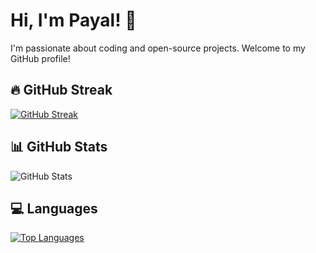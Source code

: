 # Hi, I'm Payal! 👋

I'm passionate about coding and open-source projects. Welcome to my GitHub profile!

## 🔥 GitHub Streak
[![GitHub Streak](https://streak-stats.demolab.com?user=PayalLakra&theme=dark&hide_border=true)](https://git.io/streak-stats)

## 📊 GitHub Stats
![GitHub Stats](https://github-readme-stats.vercel.app/api?username=PayalLakra&show_icons=true&theme=default&hide_border=true)

## 💻 Languages
[![Top Languages](https://github-readme-stats.vercel.app/api/top-langs/?username=PayalLakra&layout=compact&theme=default&hide_border=true)](https://github.com/PayalLakra/github-readme-stats)



